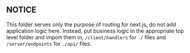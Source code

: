 ## NOTICE

This folder serves only the purpose of routing for next.js,
do not add application logic here. Instead, put business logic
in the appropriate top level folder and import them in,
`/client/handlers` for `./` files and `/server/endpoints` for `./api/` files.
